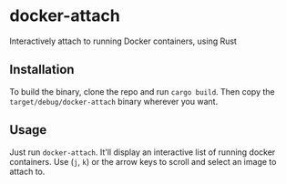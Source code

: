 # docker-attach
Interactively attach to running Docker containers, using Rust

## Installation
To build the binary, clone the repo and run `cargo build`. Then copy the `target/debug/docker-attach`
binary wherever you want.

## Usage
Just run `docker-attach`. It'll display an interactive list of running docker containers.
Use (`j`, `k`) or the arrow keys to scroll and select an image to attach to.
